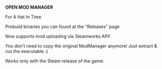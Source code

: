 **OPEN MOD MANAGER**

For A Hat In Time


Prebuild binaries you can found at the "Releases" page

Now supports mod uploading via Steamworks API!

You don't need to copy the original ModManager anymore! Just extract & run the executable :)

Works only with the Steam release of the game.
